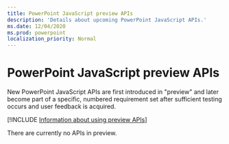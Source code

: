```yaml
---
title: PowerPoint JavaScript preview APIs
description: 'Details about upcoming PowerPoint JavaScript APIs.'
ms.date: 12/04/2020
ms.prod: powerpoint
localization_priority: Normal
---
```


# PowerPoint JavaScript preview APIs

New PowerPoint JavaScript APIs are first introduced in "preview" and later become part of a specific, numbered requirement set after sufficient testing occurs and user feedback is acquired.

[!INCLUDE [Information about using preview APIs](../../includes/using-preview-apis-host.md)]

There are currently no APIs in preview.

